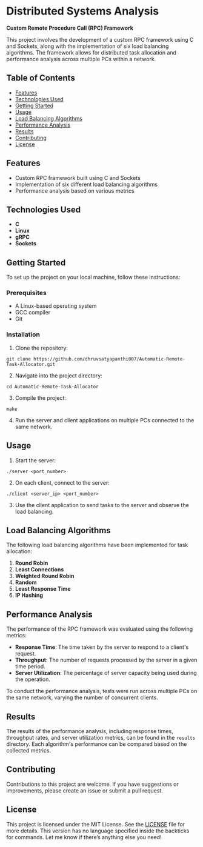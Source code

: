 # Distributed Systems Analysis

**Custom Remote Procedure Call (RPC) Framework**

This project involves the development of a custom RPC framework using C and Sockets, along with the implementation of six load balancing algorithms. The framework allows for distributed task allocation and performance analysis across multiple PCs within a network.

## Table of Contents

- [Features](#features)
- [Technologies Used](#technologies-used)
- [Getting Started](#getting-started)
- [Usage](#usage)
- [Load Balancing Algorithms](#load-balancing-algorithms)
- [Performance Analysis](#performance-analysis)
- [Results](#results)
- [Contributing](#contributing)
- [License](#license)

## Features

- Custom RPC framework built using C and Sockets
- Implementation of six different load balancing algorithms
- Performance analysis based on various metrics

## Technologies Used

- **C**
- **Linux**
- **gRPC**
- **Sockets**

## Getting Started

To set up the project on your local machine, follow these instructions:

### Prerequisites

- A Linux-based operating system
- GCC compiler
- Git

### Installation

1. Clone the repository:

```
git clone https://github.com/dhruvsatyapanthi007/Automatic-Remote-Task-Allocator.git
```

2. Navigate into the project directory:

```
cd Automatic-Remote-Task-Allocator
```

3. Compile the project:

```
make
```

4. Run the server and client applications on multiple PCs connected to the same network.

## Usage

1. Start the server:

```
./server <port_number>
```

2. On each client, connect to the server:

```
./client <server_ip> <port_number>
```

3. Use the client application to send tasks to the server and observe the load balancing.

## Load Balancing Algorithms

The following load balancing algorithms have been implemented for task allocation:

1. **Round Robin**
2. **Least Connections**
3. **Weighted Round Robin**
4. **Random**
5. **Least Response Time**
6. **IP Hashing**

## Performance Analysis

The performance of the RPC framework was evaluated using the following metrics:

- **Response Time**: The time taken by the server to respond to a client's request.
- **Throughput**: The number of requests processed by the server in a given time period.
- **Server Utilization**: The percentage of server capacity being used during the operation.

To conduct the performance analysis, tests were run across multiple PCs on the same network, varying the number of concurrent clients.

## Results

The results of the performance analysis, including response times, throughput rates, and server utilization metrics, can be found in the `results` directory. Each algorithm's performance can be compared based on the collected metrics.

## Contributing

Contributions to this project are welcome. If you have suggestions or improvements, please create an issue or submit a pull request.

## License

This project is licensed under the MIT License. See the [LICENSE](LICENSE) file for more details.
This version has no language specified inside the backticks for commands. Let me know if there’s anything else you need!
